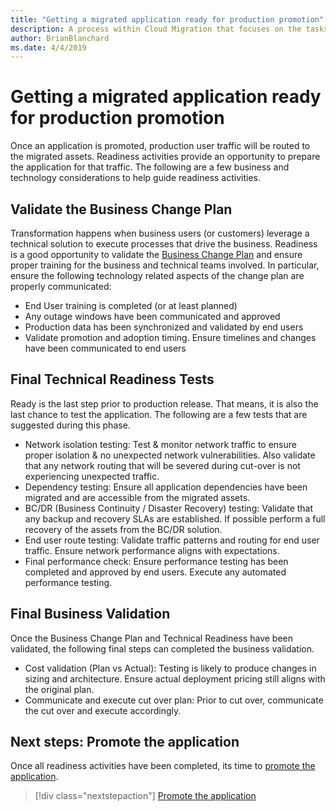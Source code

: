 ```yaml
---
title: "Getting a migrated application ready for production promotion"
description: A process within Cloud Migration that focuses on the tasks of migrating workloads to the cloud
author: BrianBlanchard
ms.date: 4/4/2019
---
```


# Getting a migrated application ready for production promotion

Once an application is promoted, production user traffic will be routed to the migrated assets. Readiness activities provide an opportunity to prepare the application for that traffic. The following are a few business and technology considerations to help guide readiness activities.

## Validate the Business Change Plan

Transformation happens when business users (or customers) leverage a technical solution to execute processes that drive the business. Readiness is a good opportunity to validate the [Business Change Plan](business-change-plan.md) and ensure proper training for the business and technical teams involved. In particular, ensure the following technology related aspects of the change plan are properly communicated:

* End User training is completed (or at least planned)
* Any outage windows have been communicated and approved
* Production data has been synchronized and validated by end users
* Validate promotion and adoption timing. Ensure timelines and changes have been communicated to end users

## Final Technical Readiness Tests

Ready is the last step prior to production release. That means, it is also the last chance to test the application. The following are a few tests that are suggested during this phase.

* Network isolation testing: Test & monitor network traffic to ensure proper isolation & no unexpected network vulnerabilities. Also validate that any network routing that will be severed during cut-over is not experiencing unexpected traffic.
* Dependency testing: Ensure all application dependencies have been migrated and are accessible from the migrated assets.
* BC/DR (Business Continuity / Disaster Recovery) testing: Validate that any backup and recovery SLAs are established. If possible perform a full recovery of the assets from the BC/DR solution.
* End user route testing: Validate traffic patterns and routing for end user traffic. Ensure network performance aligns with expectations.
* Final performance check: Ensure performance testing has been completed and approved by end users. Execute any automated performance testing.

## Final Business Validation

Once the Business Change Plan and Technical Readiness have been validated, the following final steps can completed the business validation.

* Cost validation (Plan vs Actual): Testing is likely to produce changes in sizing and architecture. Ensure actual deployment pricing still aligns with the original plan.
* Communicate and execute cut over plan: Prior to cut over, communicate the cut over and execute accordingly.

## Next steps: Promote the application

Once all readiness activities have been completed, its time to [promote the application](./promote.md).

> [!div class="nextstepaction"]
> [Promote the application](./promote.md)